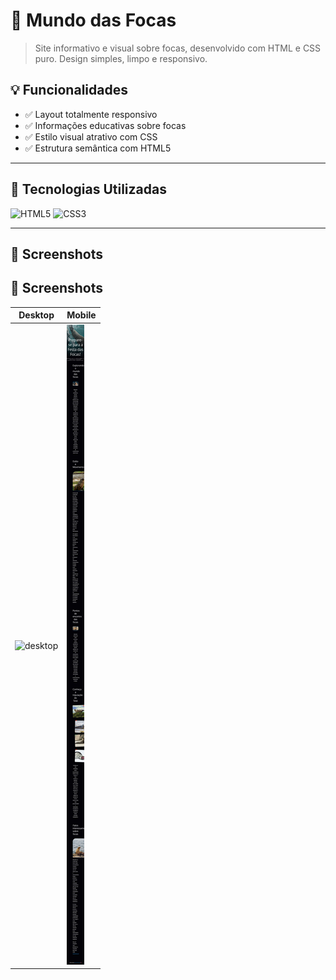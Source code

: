 # 🌊 Mundo das Focas

> Site informativo e visual sobre focas, desenvolvido com HTML e CSS puro. Design simples, limpo e responsivo.

## 💡 Funcionalidades

- ✅ Layout totalmente responsivo
- ✅ Informações educativas sobre focas
- ✅ Estilo visual atrativo com CSS
- ✅ Estrutura semântica com HTML5

---

## 🚀 Tecnologias Utilizadas

![HTML5](https://img.shields.io/badge/HTML5-E34F26?style=flat-square&logo=html5&logoColor=white)
![CSS3](https://img.shields.io/badge/CSS3-1572B6?style=flat-square&logo=css3&logoColor=white)

---

## 📸 Screenshots
## 📸 Screenshots

| Desktop | Mobile |
|---------|--------|
| ![desktop](print-focas-desktop.png) | ![mobile](print-mobile-focas.png) |







